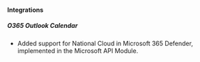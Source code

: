 #### Integrations

##### O365 Outlook Calendar

- Added support for National Cloud in Microsoft 365 Defender, implemented in the Microsoft API Module.

